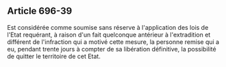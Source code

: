 Article 696-39
----
Est considérée comme soumise sans réserve à l'application des lois de l'Etat
requérant, à raison d'un fait quelconque antérieur à l'extradition et différent
de l'infraction qui a motivé cette mesure, la personne remise qui a eu, pendant
trente jours à compter de sa libération définitive, la possibilité de quitter le
territoire de cet Etat.
